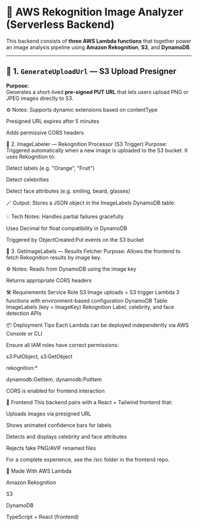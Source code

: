 # 🧠 AWS Rekognition Image Analyzer (Serverless Backend)

This backend consists of **three AWS Lambda functions** that together power an image analysis pipeline using **Amazon Rekognition**, **S3**, and **DynamoDB**.

---

## 📁 1. `GenerateUploadUrl` — S3 Upload Presigner

**Purpose:**  
Generates a short-lived **pre-signed PUT URL** that lets users upload PNG or JPEG images directly to S3.

⚙️ Notes:
Supports dynamic extensions based on contentType

Presigned URL expires after 5 minutes

Adds permissive CORS headers

📁 2. ImageLabeler — Rekognition Processor (S3 Trigger)
Purpose:
Triggered automatically when a new image is uploaded to the S3 bucket. It uses Rekognition to:

Detect labels (e.g. "Orange", "Fruit")

Detect celebrities

Detect face attributes (e.g. smiling, beard, glasses)

🪄 Output:
Stores a JSON object in the ImageLabels DynamoDB table:


💡 Tech Notes:
Handles partial failures gracefully

Uses Decimal for float compatibility in DynamoDB

Triggered by ObjectCreated:Put events on the S3 bucket

📁 3. GetImageLabels — Results Fetcher
Purpose:
Allows the frontend to fetch Rekognition results by image key.


⚙️ Notes:
Reads from DynamoDB using the image key

Returns appropriate CORS headers

🛠️ Requirements
Service	Role
S3	Image uploads + S3 trigger
Lambda	3 functions with environment-based configuration
DynamoDB	Table: ImageLabels (key = ImageKey)
Rekognition	Label, celebrity, and face detection APIs

📦 Deployment Tips
Each Lambda can be deployed independently via AWS Console or CLI

Ensure all IAM roles have correct permissions:

s3:PutObject, s3:GetObject

rekognition:*

dynamodb:GetItem, dynamodb:PutItem

CORS is enabled for frontend interaction

🧩 Frontend
This backend pairs with a React + Tailwind frontend that:

Uploads images via presigned URL

Shows animated confidence bars for labels

Detects and displays celebrity and face attributes

Rejects fake PNG/AVIF renamed files

For a complete experience, see the /src folder in the frontend repo.

📸 Made With
AWS Lambda

Amazon Rekognition

S3

DynamoDB

TypeScript + React (frontend)